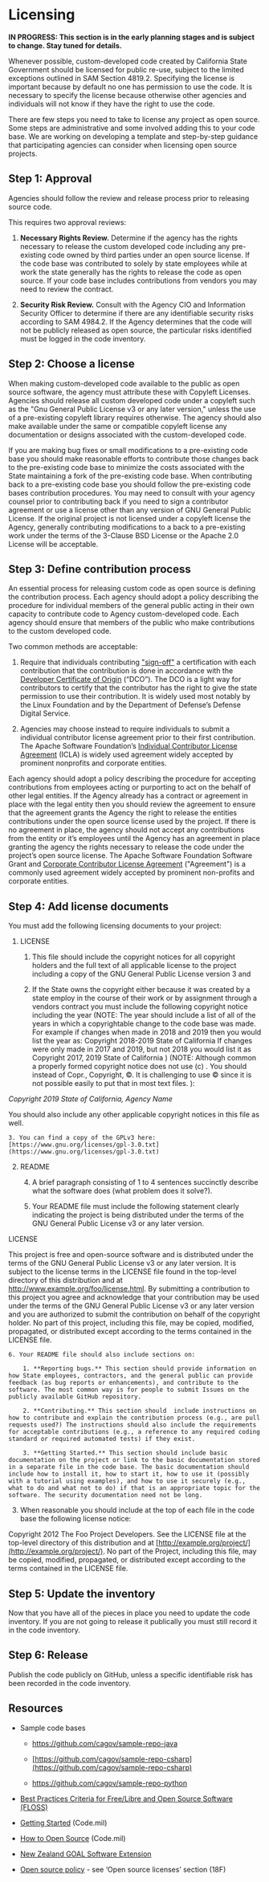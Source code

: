 # Licensing

**IN PROGRESS: This section is in the early planning stages and is subject to change. Stay tuned for details.**

Whenever possible, custom-developed code created by California State Government should be licensed for public re-use, subject to the limited exceptions outlined in SAM Section 4819.2. Specifying the license is important because by default no one has permission to use the code. It is necessary to specify the license because otherwise other agencies and individuals will not  know if they have the right to use the code. 

There are few steps you need to take to license any project as open source. Some steps are administrative and some involved adding this to your code base. We are working on developing a template and step-by-step guidance that participating agencies can consider when licensing open source projects. 

## Step 1: Approval

Agencies should follow the review and release process prior to releasing source code.

This requires two approval reviews:

1. **Necessary Rights Review.** Determine if the agency has the rights necessary to release the custom developed code including any pre-existing code owned by third parties under an open source license. If the code base was contributed to solely by state employees while at work the state generally has the rights to release the code as open source. If your code base includes contributions from vendors you may need to review the contract.

2. **Security Risk Review.** Consult with the Agency CIO and Information Security Officer to determine if there are any identifiable security risks according to SAM 4984.2. If the Agency determines that the code will not be publicly released as open source, the particular risks identified must be logged in the code inventory.

## Step 2: Choose a license

When making custom-developed code available to the public as open source software, the agency must attribute these with Copyleft Licenses. Agencies should release all custom developed code under a copyleft such as the "Gnu General Public License v3 or any later version," unless the use of a pre-existing copyleft library requires otherwise. The agency should also make available under the same or compatible copyleft license any documentation or designs associated with the custom-developed code.

If you are making bug fixes or small modifications to a pre-existing code base you should make reasonable efforts to contribute those changes back to the pre-existing code base to minimize the costs associated with the State maintaining a fork of the pre-existing code base. When contributing back to a pre-existing code base you should follow the pre-existing code bases contribution procedures. You may need to consult with your agency counsel prior to contributing back if you need to sign a contributor agreement or use a license other than any version of GNU General Public License. If the original project is not licensed under a copyleft license the Agency, generally contributing modifications to a back to a pre-existing work under the terms of the 3-Clause BSD License or the Apache 2.0 License will be acceptable.

## Step 3: Define contribution process

An essential process for releasing custom code as open source is defining the contribution process. Each agency should adopt a policy describing the procedure for individual members of the general public acting in their own capacity to contribute code to Agency custom-developed code. Each agency should ensure that members of the public who make contributions to the custom developed code.

Two common methods are acceptable:

1. Require that individuals contributing ["sign-off"](https://wiki.linuxfoundation.org/dco) a certification with each contribution that the contribution is done in accordance with the [Developer Certificate of Origin](https://developercertificate.org/) (“DCO”). The DCO is a light way for contributors to certify that the contributor has the right to give the state permission to use their contribution. It is widely used most notably by the Linux Foundation and by the Department of Defense’s Defense Digital Service.

2. Agencies may choose instead to require individuals to submit a individual contributor license agreement prior to their first contribution. The Apache Software Foundation’s [Individual Contributor License Agreement](https://www.apache.org/licenses/icla.pdf) (ICLA) is widely used agreement widely accepted by prominent nonprofits and corporate entities. 

Each agency should adopt a policy describing the procedure for accepting contributions from employees acting or purporting to act on the behalf of other legal entities. If the Agency already has a contract or agreement in place with the legal entity then you should review the agreement to ensure that the agreement grants the Agency the right to release the entities contributions under the open source license used by the project. If there is no agreement in place, the agency should not accept any contributions from the entity or it’s employees until the Agency has an agreement in place granting the agency the rights necessary to release the code under the project’s open source license. The Apache Software Foundation Software Grant and [Corporate Contributor License Agreement](https://www.apache.org/licenses/cla-corporate.pdf) ("Agreement") is a commonly used agreement widely accepted by prominent non-profits and corporate entities.

## Step 4: Add license documents 

You must add the following licensing documents to your project:

1. LICENSE

    1. This file should include the copyright notices for all copyright holders and the full text of all applicable license to the project including a copy of the GNU General Public License version 3 and 

    2. If the State owns the copyright either because it was created by a state employ in the course of their work or by assignment through a vendors contract you must include the following copyright notice including the year (NOTE:  The year should include a list of all of the years in which a copyrightable change to the code base was made. For example if changes when made in 2018 and 2019 then you would list the year as:
 Copyright 2018-2019 State of California
If changes were only made in 2017 and 2019, but not 2018 you would list it as 
 Copyright 2017, 2019 State of California
) (NOTE:  Although common a properly formed copyright notice does not use (c) . You should instead of Copr., Copyright, ©. It is challenging to use © since it is not possible easily to put that in most text files. ):

*Copyright 2019 State of California, Agency Name*

You should also include any other applicable copyright notices in this file as well.

    3. You can find a copy of the GPLv3 here: [https://www.gnu.org/licenses/gpl-3.0.txt](https://www.gnu.org/licenses/gpl-3.0.txt)

2. README

    4. A brief paragraph consisting of 1 to 4 sentences  succinctly describe what the software does (what problem does it solve?).

    5. Your README file must include the following statement clearly indicating the project is being distributed under the terms of the GNU General Public License v3 or any later version.

LICENSE

This project is free and open-source software and is distributed under the terms of the GNU General Public License v3 or any later version. It is subject to the license terms in the LICENSE file found in the top-level directory of this distribution and at http://www.example.org/foo/license.html. By submitting a contribution to this project you agree and acknowledge that your contribution may be used under the terms of the GNU General Public License v3 or any later version and you are authorized to submit the contribution on behalf of the copyright holder. No part of this project, including this file, may be copied, modified, propagated, or distributed except according to the terms contained in the LICENSE file.

    6. Your README file should also include sections on:

        1. **Reporting bugs.** This section should provide information on how State employees, contractors, and the general public can provide feedback (as bug reports or enhancements), and contribute to the software. The most common way is for people to submit Issues on the publicly available GitHub repository.

        2. **Contributing.** This section should  include instructions on how to contribute and explain the contribution process (e.g., are pull requests used?) The instructions should also include the requirements for acceptable contributions (e.g., a reference to any required coding standard or required automated tests) if they exist.

        3. **Getting Started.** This section should include basic documentation on the project or link to the basic documentation stored in a separate file in the code base. The basic documentation should include how to install it, how to start it, how to use it (possibly with a tutorial using examples), and how to use it securely (e.g., what to do and what not to do) if that is an appropriate topic for the software. The security documentation need not be long.

3. When reasonable you should include at the top of each file in the code base the following license notice:

Copyright 2012 The Foo Project Developers. See the LICENSE file at the top-level directory of this distribution and at [http://example.org/project/](http://example.org/project/). No part of the Project, including this file, may be copied, modified, propagated, or distributed except according to the terms contained in the LICENSE file.

## Step 5: Update the inventory

Now that you have all of the pieces in place you need to update the code inventory. If you are not going to release it publically you must still record it in the code inventory.

## Step 6: Release

Publish the code publicly on GitHub, unless a specific identifiable risk has been recorded in the code inventory. 

## Resources

* Sample code bases

    * https://github.com/cagov/sample-repo-java

    * [https://github.com/cagov/sample-repo-csharp](https://github.com/cagov/sample-repo-csharp)

    * https://github.com/cagov/sample-repo-python

* [Best Practices Criteria for Free/Libre and Open Source Software (FLOSS)](https://github.com/coreinfrastructure/best-practices-badge/blob/master/doc/criteria.md)

* [Getting Started](https://code.mil/getting-started.html) (Code.mil)

* [How to Open Source](https://code.mil/how-to-open-source.html) (Code.mil)

* [New Zealand GOAL Software Extension](https://www.ict.govt.nz/assets/Uploads/NZGOAL-Software-Extension-July-2016.pdf)

* [Open source policy](https://18f.gsa.gov/open-source-policy/) - see ‘Open source licenses’ section (18F)
